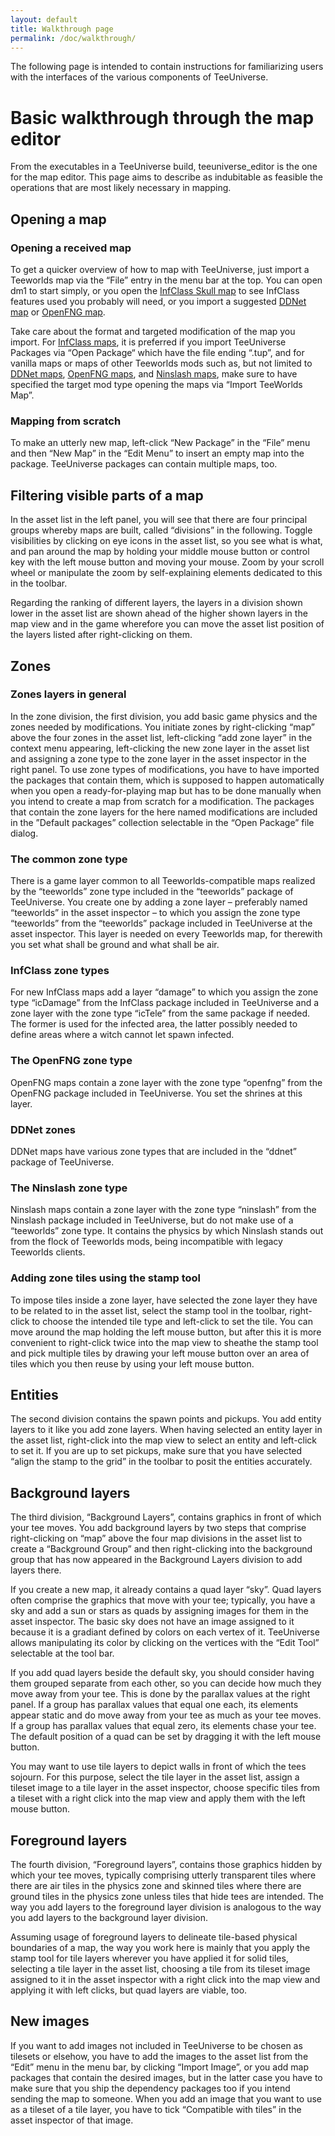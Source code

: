 ```yaml
---
layout: default
title: Walkthrough page
permalink: /doc/walkthrough/
---
```


The following page is intended to contain instructions for familiarizing users with the interfaces of the various components of TeeUniverse.


<h1 id="basicwalkthrough">Basic walkthrough through the map editor</h1>

From the executables in a TeeUniverse build, teeuniverse_editor is the one for the map editor. This page aims to describe as indubitable as feasible the operations that are most likely necessary in mapping.

<h2>Opening a map</h2>
<h3>Opening a received map</h3>
<p>To get a quicker overview of how to map with TeeUniverse, just import a Teeworlds map via the “File” entry in the menu bar at the top. You can open dm1 to start simply, or you open the <a href="https://github.com/necropotame/teeworlds-infclass/blob/master/data/packages/infc_skull.tup" title="Infection Class Skull">InfClass Skull map</a> to see InfClass features used you probably will need, or you import a suggested <a href="https://github.com/ddnet/ddnet-maps/blob/master/types/novice/maps/Kobra%204.map" title="Kobra 4">DDNet map</a> or <a href="https://github.com/35niavlys/teeworlds-fng-maps/blob/master/data/maps/AlphaB/fng_AB_3.map" title="FNG AB 3 by AlphaB">OpenFNG map</a>.</p>

<p>Take care about the format and targeted modification of the map you import. For <a href="https://github.com/necropotame/teeworlds-infclass/tree/master/data/packages" title="Collected TeeUniverse packages of InfClass maps">InfClass maps</a>, it is preferred if you import TeeUniverse Packages via “Open Package“ which have the file ending “.tup”, and for vanilla maps or maps of other Teeworlds mods such as, but not limited to <a href="https://github.com/ddnet/ddnet-maps/tree/master/types" title="DDNet map collection">DDNet maps</a>, <a href="https://github.com/35niavlys/teeworlds-fng-maps/tree/master/data/maps" title="OpenFNG map collection">OpenFNG maps</a>, and <a href="https://github.com/Siile/Ninslash/tree/master/data/maps" title="The primary Ninslash maps">Ninslash maps</a>, make sure to have specified the target mod type opening the maps via “Import TeeWorlds Map”.</p>

<h3>Mapping from scratch</h3>
<p>To make an utterly new map, left-click “New Package” in the “File” menu and then “New Map” in the “Edit Menu” to insert an empty map into the package. TeeUniverse packages can contain multiple maps, too.</p>

<h2>Filtering visible parts of a map</h2>
<p>In the asset list in the left panel, you will see that there are four principal groups whereby maps are built, called “divisions” in the following. Toggle visibilities by clicking on eye icons in the asset list, so you see what is what, and pan around the map by holding your middle mouse button or control key with the left mouse button and moving your mouse. Zoom by your scroll wheel or manipulate the zoom by self-explaining elements dedicated to this in the toolbar.</p>

<p>Regarding the ranking of different layers, the layers in a division shown lower in the asset list are shown ahead of the higher shown layers in the map view and in the game wherefore you can move the asset list position of the layers listed after right-clicking on them.</p>

<h2>Zones</h2>
<h3>Zones layers in general</h3>
<p>In the zone division, the first division, you add basic game physics and the zones needed by modifications. You initiate zones by right-clicking “map” above the four zones in the asset list, left-clicking “add zone layer” in the context menu appearing, left-clicking the new zone layer in the asset list and assigning a zone type to the zone layer in the asset inspector in the right panel. To use zone types of modifications, you have to have imported the packages that contain them, which is supposed to happen automatically when you open a ready-for-playing map but has to be done manually when you intend to create a map from scratch for a modification. The packages that contain the zone layers for the here named modifications are included in the ”Default packages” collection selectable in the “Open Package” file dialog.</p>

<h3>The common zone type</h3>
<p>There is a game layer common to all Teeworlds-compatible maps realized by the “teeworlds” zone type included in the “teeworlds” package of TeeUniverse. You create one by adding a zone layer – preferably named “teeworlds” in the asset inspector – to which you assign the zone type “teeworlds” from the “teeworlds” package included in TeeUniverse at the asset inspector. This layer is needed on every Teeworlds map, for therewith you set what shall be ground and what shall be air.</p>

<h3>InfClass zone types</h3>
<p>For new InfClass maps add a layer “damage” to which you assign the zone type “icDamage” from the InfClass package included in TeeUniverse and a zone layer with the zone type “icTele” from the same package if needed. The former is used for the infected area, the latter possibly needed to define areas where a witch cannot let spawn infected.</p>

<h3>The OpenFNG zone type</h3>
<p>OpenFNG maps contain a zone layer with the zone type “openfng” from the OpenFNG package included in TeeUniverse. You set the shrines at this layer.</p>

<h3>DDNet zones</h3>
<p>DDNet maps have various zone types that are included in the “ddnet” package of TeeUniverse.</p>

<h3>The Ninslash zone type</h3>
<p>Ninslash maps contain a zone layer with the zone type “ninslash” from the Ninslash package included in TeeUniverse, but do not make use of a “teeworlds” zone type. It contains the physics by which Ninslash stands out from the flock of Teeworlds mods, being incompatible with legacy Teeworlds clients.</p>

<h3>Adding zone tiles using the stamp tool</h3>
<p>To impose tiles inside a zone layer, have selected the zone layer they have to be related to in the asset list, select the stamp tool in the toolbar, right-click to choose the intended tile type and left-click to set the tile. You can move around the map holding the left mouse button, but after this it is more convenient to right-click twice into the map view to sheathe the stamp tool and pick multiple tiles by drawing your left mouse button over an area of tiles which you then reuse by using your left mouse button.</p>

<h2>Entities</h2>
<p>The second division contains the spawn points and pickups. You add entity layers to it like you add zone layers. When having selected an entity layer in the asset list, right-click into the map view to select an entity and left-click to set it. If you are up to set pickups, make sure that you have selected “align the stamp to the grid” in the toolbar to posit the entities accurately.</p>

<h2>Background layers</h2>
<p>The third division, “Background Layers”, contains graphics in front of which your tee moves. You add background layers by two steps that comprise right-clicking on “map” above the four map divisions in the asset list to create a “Background Group” and then right-clicking into the background group that has now appeared in the Background Layers division to add layers there.</p>

<p>If you create a new map, it already contains a quad layer “sky”. Quad layers often comprise the graphics that move with your tee; typically, you have a sky and add a sun or stars as quads by assigning images for them in the asset inspector. The basic sky does not have an image assigned to it because it is a gradiant defined by colors on each vertex of it. TeeUniverse allows manipulating its color by clicking on the vertices with the “Edit Tool” selectable at the tool bar.</p>

<p>If you add quad layers beside the default sky, you should consider having them grouped separate from each other, so you can decide how much they move away from your tee. This is done by the parallax values at the right panel. If a group has parallax values that equal one each, its elements appear static and do move away from your tee as much as your tee moves. If a group has parallax values that equal zero, its elements chase your tee. The default position of a quad can be set by dragging it with the left mouse button.</p>

<p>You may want to use tile layers to depict walls in front of which the tees sojourn. For this purpose, select the tile layer in the asset list, assign a tileset image to a tile layer in the asset inspector, choose specific tiles from a tileset with a right click into the map view and apply them with the left mouse button.</p>

<h2>Foreground layers</h2>
<p>The fourth division, “Foreground layers”, contains those graphics hidden by which your tee moves, typically comprising utterly transparent tiles where there are air tiles in the physics zone and skinned tiles where there are ground tiles in the physics zone unless tiles that hide tees are intended. The way you add layers to the foreground layer division is analogous to the way you add layers to the background layer division.</p>

<p>Assuming usage of foreground layers to delineate tile-based physical boundaries of a map, the way you work here is mainly that you apply the stamp tool for tile layers wherever you have applied it for solid tiles, selecting a tile layer in the asset list, choosing a tile from its tileset image assigned to it in the asset inspector with a right click into the map view and applying it with left clicks, but quad layers are viable, too.</p>

<h2>New images</h2>
<p>If you want to add images not included in TeeUniverse to be chosen as tilesets or elsehow, you have to add the images to the asset list from the “Edit” menu in the menu bar, by clicking “Import Image”, or you add map packages that contain the desired images, but in the latter case you have to make sure that you ship the dependency packages too if you intend sending the map to someone. When you add an image that you want to use as a tileset of a tile layer, you have to tick “Compatible with tiles” in the asset inspector of that image.</p>


